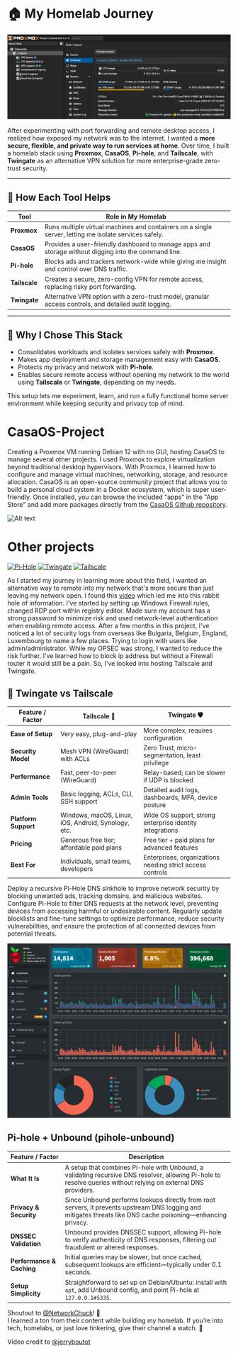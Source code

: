 # 🏠 My Homelab Journey

![Alt text](images/proxmox.png)

After experimenting with port forwarding and remote desktop access, I realized how exposed my network was to the internet. I wanted a **more secure, flexible, and private way to run services at home**. Over time, I built a homelab stack using **Proxmox**, **CasaOS**, **Pi-hole**, and **Tailscale**, with **Twingate** as an alternative VPN solution for more enterprise-grade zero-trust security.

---

## 🔧 How Each Tool Helps

| Tool       | Role in My Homelab |
|------------|------------------|
| **Proxmox** | Runs multiple virtual machines and containers on a single server, letting me isolate services safely. |
| **CasaOS** | Provides a user-friendly dashboard to manage apps and storage without digging into the command line. |
| **Pi-hole** | Blocks ads and trackers network-wide while giving me insight and control over DNS traffic. |
| **Tailscale** | Creates a secure, zero-config VPN for remote access, replacing risky port forwarding. |
| **Twingate** | Alternative VPN option with a zero-trust model, granular access controls, and detailed audit logging. |

---

## 🚀 Why I Chose This Stack
- Consolidates workloads and isolates services safely with **Proxmox**.  
- Makes app deployment and storage management easy with **CasaOS**.  
- Protects my privacy and network with **Pi-hole**.  
- Enables secure remote access without opening my network to the world using **Tailscale** or **Twingate**, depending on my needs.  

This setup lets me experiment, learn, and run a fully functional home server environment while keeping security and privacy top of mind.




# CasaOS-Project

  Creating a Proxmox VM running Debian 12 with no GUI, hosting CasaOS to manage several other projects. I used Proxmox to explore virtualization beyond traditional desktop hypervisors. With Proxmox, I learned how to configure and manage virtual machines, networking, storage, and resource allocation. CasaOS is an open-source community project that allows you to build a personal cloud system in a Docker ecosystem, which is super user-friendly. Once installed, you can browse the included "apps" in the "App Store" and add more packages directly from the [CasaOS Github repository](https://awesome.casaos.io/content/3rd-party-app-stores/list.html#_2-casaos-appstore-play). 

![Alt text](images/casaos.png)


#      Other projects 
  [![Pi-Hole](https://img.shields.io/badge/pihole-%2396060C.svg?style=for-the-badge&logo=pi-hole&logoColor=white/)](https://pi-hole.net/)
 [![Twingate](https://img.shields.io/badge/Twingate-FFFFFF?style=for-the-badge&logo=susetwingate&logoColor=000000)](https://www.twingate.com)
[![Tailscale](https://img.shields.io/badge/Tailscale-000000?style=for-the-badge&logo=tailscale)](https://tailscale.com)

 As I started my journey in learning more about this field, I wanted an alternative way to remote into my network that's more secure than just leaving my network open. I found this [video](https://youtu.be/sax55mrOX54?si=Sw2JB6fEf78CMCiX) which led me into this rabbit hole of information. I've started by setting up Windows Firewall rules, changed RDP port within registry editor. Made sure my account has a strong password to minimize risk and used network-level authentication when enabling remote access. After a few months in this project, I've noticed a lot of security logs from overseas like Bulgaria, Belgium, England, Luxembourg to name a few places. Trying to login with users like admin/administrator. While my OPSEC was strong, I wanted to reduce the risk further. I've learned how to block ip address but without a Firewall router it would still be a pain. So, I've looked into hosting Tailscale and Twingate.

## 🔐 Twingate vs Tailscale

| Feature / Factor        | **Tailscale** 🚀 | **Twingate** 🛡️ |
|-------------------------|------------------|-----------------|
| **Ease of Setup**       | Very easy, plug-and-play | More complex, requires configuration |
| **Security Model**      | Mesh VPN (WireGuard) with ACLs | Zero Trust, micro-segmentation, least privilege |
| **Performance**         | Fast, peer-to-peer (WireGuard) | Relay-based; can be slower if UDP is blocked |
| **Admin Tools**         | Basic logging, ACLs, CLI, SSH support | Detailed audit logs, dashboards, MFA, device posture |
| **Platform Support**    | Windows, macOS, Linux, iOS, Android, Synology, etc. | Wide OS support, strong enterprise identity integrations |
| **Pricing**             | Generous free tier; affordable paid plans | Free tier + paid plans for advanced features |
| **Best For**            | Individuals, small teams, developers | Enterprises, organizations needing strict access controls |

Deploy a recursive Pi-Hole DNS sinkhole to improve network security by blocking unwanted ads, tracking domains, and malicious websites. Configure Pi-Hole to filter DNS requests at the network level, preventing devices from accessing harmful or undesirable content. Regularly update blocklists and fine-tune settings to optimize performance, reduce security vulnerabilities, and ensure the protection of all connected devices from potential threats. 

![Alt text](images/pihole-unbound.png)

##  Pi-hole + Unbound (pihole-unbound)

| Feature / Factor             | Description |
|------------------------------|-------------|
| **What It Is**               | A setup that combines Pi-hole with Unbound, a validating recursive DNS resolver, allowing Pi-hole to resolve queries without relying on external DNS providers.  |
| **Privacy & Security**       | Since Unbound performs lookups directly from root servers, it prevents upstream DNS logging and mitigates threats like DNS cache poisoning—enhancing privacy.  |
| **DNSSEC Validation**        | Unbound provides DNSSEC support, allowing Pi-hole to verify authenticity of DNS responses, filtering out fraudulent or altered responses.  |
| **Performance & Caching**    | Initial queries may be slower, but once cached, subsequent lookups are efficient—typically under 0.1 seconds.  |
| **Setup Simplicity**         | Straightforward to set up on Debian/Ubuntu: install with `apt`, add Unbound config, and point Pi-hole at `127.0.0.1#5335`.  |



Shoutout to [@NetworkChuck](https://www.youtube.com/@NetworkChuck)! 🙌  
I learned a ton from their content while building my homelab. If you’re into tech, homelabs, or just love tinkering, give their channel a watch. 🚀

Video credit to [@jerryboutot](https://www.youtube.com/channel/UCu10mLMkrrYaVKUYeK4h6dg)
